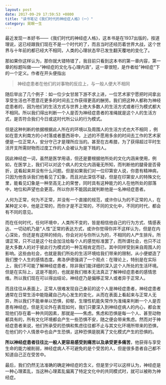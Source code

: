 ```yaml
---
layout: post
date: 2017-09-29 17:59:53 +0800
title: "读书笔记《我们时代的神经症人格》（一）"
category: 晃眼一生
---
```


最近发现一本好书——《我们时代的神经症人格》，这本书是在1937出版的，按道理说，这已经跟我们现在不是一个时代的了，而且当时还经历着世界大战，这个世界与十年前的都已经大不相同，人类的心理状态早已发生翻天覆地的变化了。

那如果你这样认为，那你就大错特错了，我目前只看到这本书的第一章内容，第一章的标题叫做——“神经症的文化与心理内涵”，这一章很短，是作者给”神经症“下的一个定义。作者在开头便指出

> 神经症患者在他们的对事物的反应上，与一般人便大不相同

随后举出了几个例子：如一位少女甘居下游不求上进，一位艺术家宁愿把时间拿出享受生活也不愿意花更多的时间去工作获得更高的酬劳。我们把这种人都称为神经症患者的，因为他们的生活方式与世界上绝大多数人的生活方式或者行为模式都大不相同。所以我们得出判断一个人是否为神经症患者的准绳就是这个人的生活方式，是否符合我们今日或这时代所公认的行为模式。

但是这种判断的依据根据此人所在的环境以及周围人的生活方式也大不相同 ，例如在意大利南方的小村落或者墨西哥中，上述的不愿用多余的时间去工作的艺术家便是一位正常人，安分守己才是理所应当的。甚至在古希腊，为了获得超过平时生活开支所需财物而过度工作的人会被认为是下贱的人。

因此神经症一词，虽然是医学用语，但还是要根据他所处的文化内涵来使用，例如，在医学上，我们可以对这个病人的文化内涵毫无所知，而判断他的腿骨是否骨折，这看起来并没有什么问题。但是如果我们对一位印第安人说，你患有精神病，只因为他告诉我们他看见了幻象，而且对此深信不疑，但是在印第安人的特殊文化里，能看见幻象是一种至高无上的荣誉，同时具有这种能力的人在他所处的部落中，地位和声望也会更高，所以你并不能因此就判断他是一名神经症患者。

人何为正常，何为不正常，并没有一个直接的规范，或许你认为的不正常的人，在某种定义中，他是正常的，而你才是不正常的，不同的文化中，不同的时代，都会有不同的意见。

而在任何时代，任何环境中，人类所不变的，皆是相信他自己的行为方式、情感表达、一切动机乃是“人性”正常的表达方式，或许你觉得你并不这样认为，但是在内心深处，你还是有这样的倾向，你会对对与你所认为的，不相同的人产生排斥。所谓正常，只不过是这个社会加注给每个人的感觉标准罢了，而所谓社会，也只不过是大多数人的对于彼此行为模式的一种互相肯定而已，其中同样受到来自周围人的影响。这些由社会，也就是我们所处的生活环境给我们带来的限制，从小便塑造了我们整个人生的感情态度。弗洛伊德强调了一个观点：在理论上，特别是在实际上，我们不可能了解神经症患者，除非我们能详细的深入这个人所处的生活环境。但是在实际上，这是不能的，也就是我们根本无法真正了解神经症患者的感情思维。所以我们现在可以得出结论，神经症乃是偏移正常人或者异于正常人。

而且往往从表面上，正常人很难发现自己身前的这个人是神经症患者，神经症患者通常在日常生活中能隐藏自己内心发生的变化，从而在表面上看起来与正常人无异，所以我们不能单单以恐惧，抑郁，生理性机能失常作为准绳来判断一个人是否患有神经症。但是无论外在表现如何，我们只要深入到神经症病人的内心，都会发现他们存在着一种共同因素，那就是——焦虑。焦虑和恐惧是每一个人、甚至动物都具有的，所有文化环境都会产生一些恐惧不安，随之便会带来焦虑。然而对于神经症患者来说，他们所承受的恐惧和焦虑往往都不止与其文化环境所带来的恐惧，在他们的个人情景中也会产生恐惧，这种恐惧是脱离了文化模式产生的恐惧的。

**所以神经症患者往往比一般人更容易感受到痛苦以及承受更多痛苦**，他获得与享受生命的能力被削弱，神经症病人不可避免的是个受苦的人，但是很多患者自己都不知道自己正在受苦中。

最后，我们仍然无法准确的确定神经症的含义，但是至少可以这样认为，神经症是一种心理紊乱，当这种心理紊乱偏离了特定文化中的共同模式时，就可以被称为神经症。